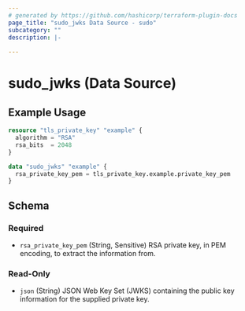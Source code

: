 ```yaml
---
# generated by https://github.com/hashicorp/terraform-plugin-docs
page_title: "sudo_jwks Data Source - sudo"
subcategory: ""
description: |-
  
---
```


# sudo_jwks (Data Source)



## Example Usage

```terraform
resource "tls_private_key" "example" {
  algorithm = "RSA"
  rsa_bits  = 2048
}

data "sudo_jwks" "example" {
  rsa_private_key_pem = tls_private_key.example.private_key_pem
}
```

<!-- schema generated by tfplugindocs -->
## Schema

### Required

- `rsa_private_key_pem` (String, Sensitive) RSA private key, in PEM encoding, to extract the information from.

### Read-Only

- `json` (String) JSON Web Key Set (JWKS) containing the public key information for the supplied private key.

